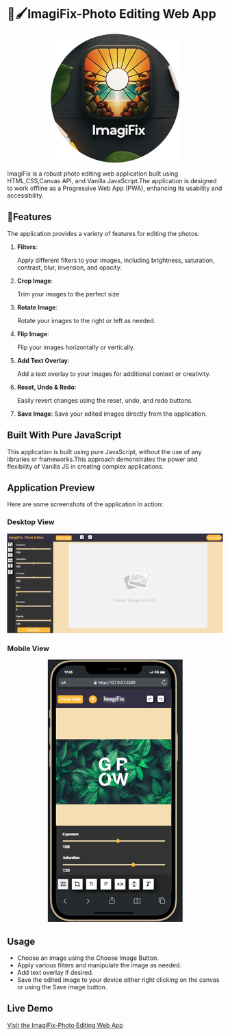 
#  🎨🖌️ImagiFix-Photo Editing Web App
<div align="center">
  <img  width="300" src="img/logo-512x512.png" alt="Image logo">
</div>

ImagiFix is a robust photo editing web application built using HTML,CSS,Canvas API, and Vanilla JavaScript.The application is designed to work offline as a Progressive Web App (PWA), enhancing its usability and accessibility.

## 🎨Features

The application provides a variety of features for editing the photos:

1. **Filters**:

   Apply different filters to your images, including brightness, saturation, contrast, blur, inversion, and opacity.

2. **Crop Image**:

   Trim your images to the perfect size.

3. **Rotate Image**: 

   Rotate your images to the right or left as needed.

4. **Flip Image**:

   Flip your images horizontally or vertically.

5. **Add Text Overlay**: 

   Add a text overlay to your images for additional context or creativity.

6. **Reset, Undo & Redo**:

   Easily revert changes using the reset, undo, and redo buttons.

7. **Save Image**: 
Save your edited images directly from the application.

## Built With Pure JavaScript

This application is built using pure JavaScript, without the use of any libraries or frameworks.This approach demonstrates the power and flexibility of Vanilla JS in creating complex applications.

## Application Preview

Here are some screenshots of the application in action:

### Desktop View

![Desktop View](/img/desktop%20view.png)

### Mobile View
<div align="center">
  <img   src="img/mobile view.png" alt="mobile view of app">
</div>

## Usage
- Choose an image using the Choose Image Button.
- Apply various filters and manipulate the image as needed.
- Add text overlay if desired.
- Save the edited image to your device either right clicking on the canvas or using the Save image button.

## Live Demo
[Visit the ImagiFix-Photo Editing Web App](https://imagi-fix.vercel.app)



